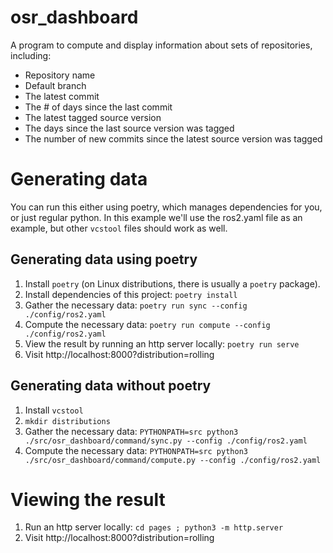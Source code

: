 # osr_dashboard

A program to compute and display information about sets of repositories, including:

* Repository name
* Default branch
* The latest commit
* The # of days since the last commit
* The latest tagged source version
* The days since the last source version was tagged
* The number of new commits since the latest source version was tagged

# Generating data

You can run this either using poetry, which manages dependencies for you, or just regular python.
In this example we'll use the ros2.yaml file as an example, but other `vcstool` files should work as well.

## Generating data using poetry

1. Install `poetry` (on Linux distributions, there is usually a `poetry` package).
1. Install dependencies of this project: `poetry install`
1. Gather the necessary data: `poetry run sync --config ./config/ros2.yaml`
1. Compute the necessary data: `poetry run compute --config ./config/ros2.yaml`
1. View the result by running an http server locally: `poetry run serve`
1. Visit http://localhost:8000?distribution=rolling

## Generating data without poetry

1. Install `vcstool`
1. `mkdir distributions`
1. Gather the necessary data: `PYTHONPATH=src python3 ./src/osr_dashboard/command/sync.py --config ./config/ros2.yaml`
1. Compute the necessary data: `PYTHONPATH=src python3 ./src/osr_dashboard/command/compute.py --config ./config/ros2.yaml`

# Viewing the result

1. Run an http server locally: `cd pages ; python3 -m http.server`
1. Visit http://localhost:8000?distribution=rolling
